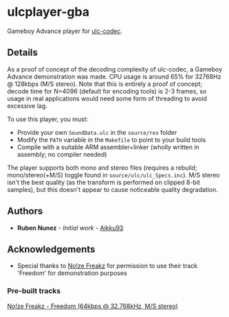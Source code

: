 # ulcplayer-gba
Gameboy Advance player for [ulc-codec](https://github.com/Aikku93/ulc-codec).

## Details

As a proof of concept of the decoding complexity of ulc-codec, a Gameboy Advance demonstration was made. CPU usage is around 65% for 32768Hz @ 128kbps (M/S stereo). Note that this is entirely a proof of concept; decode time for N=4096 (default for encoding tools) is 2-3 frames, so usage in real applications would need some form of threading to avoid excessive lag.

To use this player, you must:
* Provide your own ```SoundData.ulc``` in the ```source/res``` folder
* Modify the ```PATH``` variable in the ```Makefile``` to point to your build tools
* Compile with a suitable ARM assembler+linker (wholly written in assembly; no compiler needed)

The player supports both mono and stereo files (requires a rebuild; mono/stereo(+M/S) toggle found in ```source/ulc/ulc_Specs.inc```). M/S stereo isn't the best quality (as the transform is performed on clipped 8-bit samples), but this doesn't appear to cause noticeable quality degradation.

## Authors
* **Ruben Nunez** - *Initial work* - [Aikku93](https://github.com/Aikku93)

## Acknowledgements
* Special thanks to [No!ze Freakz](https://soundcloud.com/user-462957379) for permission to use their track 'Freedom' for demonstration purposes

### Pre-built tracks

[No!ze Freakz - Freedom (64kbps @ 32.768kHz, M/S stereo)](No!ze%20Freakz%20-%20Freedom%20(64k).gba)
